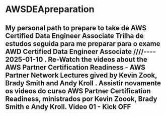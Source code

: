# AWSDEApreparation
My personal path to prepare to take de AWS Certified Data Engineer Associate
Trilha de estudos seguida para me preparar para o exame AWD Certified Data Engineer Associate
////----
2025-01-10
. Re-Watch the videos about the AWS Partner Certification Readiness - AWS Partner Network Lectures gived by Kevin Zook, Brady Smith and Andy Kroll
. Assistir novamente os videos do curso AWS Partner Certification Readiness, ministrados por Kevin Zoook, Brady Smith e Andy Kroll.
Video 01 - Kick OFF
--
